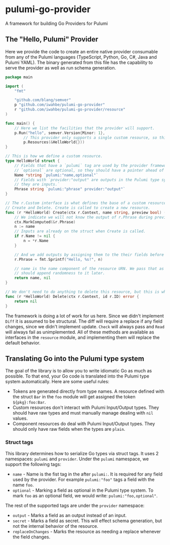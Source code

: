 # pulumi-go-provider

A framework for building Go Providers for Pulumi

## The "Hello, Pulumi" Provider

Here we provide the code to create an entire native provider consumable from any of the
Pulumi languages (TypeScript, Python, Go, C#, Java and Pulumi YAML). The binary generated
from this file has the capability to serve the provider as well as run schema generation.

```go
package main

import (
	"fmt"

	"github.com/blang/semver"
	p "github.com/iwahbe/pulumi-go-provider"
	r "github.com/iwahbe/pulumi-go-provider/resource"
)

func main() {
	// Here we list the facilities that the provider will support.
	p.Run("hello", semver.Version{Minor: 1},
		// This provider only supports a single custom resource, so this section is brief.
		p.Resources(&HelloWorld{}))
}

// This is how we define a custom resource.
type HelloWorld struct {
	// Fields that have a `pulumi` tag are used by the provider framework. Fields marked
	// `optional` are optional, so they should have a pointer ahead of their type.
	Name *string `pulumi:"name,optional"`
	// Fields with `provider:"output" are outputs in the Pulumi type system, otherwise
	// they are inputs.`
	Phrase string `pulumi:"phrase" provider:"output"`
}

// The r.Custom interface is what defines the base of a custom resource. It has 2 methods,
// Create and Delete. Create is called to create a new resource.
func (r *HelloWorld) Create(ctx r.Context, name string, preview bool) (r.ID, error) {
	// We indicate we will not know the output of r.Phrase during preview.
	ctx.MarkComputed(&r.Phrase)
	n := name
	// Inputs are already on the struct when Create is called.
	if r.Name != nil {
		n = *r.Name
	}

	// And we add outputs by assigning them to the their fields before we return.
	r.Phrase = fmt.Sprintf("Hello, %s!", n)

	// name is the name component of the resource URN. We pass that as the ID here, but we
	// should append randomness to it later.
	return name, nil
}

// We don't need to do anything to delete this resource, but this is where we would do it.
func (r *HelloWorld) Delete(ctx r.Context, id r.ID) error {
	return nil
}

```

The framework is doing a lot of work for us here. Since we didn't implement `Diff` it is
assumed to be structural. The diff will require a replace if any field changes, since we
didn't implement update. `Check` will always pass and `Read` will always fail as
unimplemented. All of these methods are available as interfaces in the `resource` module,
and implementing them will replace the default behavior.

## Translating Go into the Pulumi type system

The goal of the library is to allow you to write idiomatic Go as much as possible. To that
end, your Go code is translated into the Pulumi type system automatically. Here are some
useful rules:

- Tokens are generated directly from type names. A resource defined with the struct `Bar`
  in the `foo` module will get assigned the token `${pkg}:foo:Bar`.
- Custom resources don't interact with Pulumi Input/Output types. They should have raw types and must
  manually manage dealing with `nil` values.
- Component resources do deal with Pulumi Input/Output types. They should only have raw
  fields when the types are `plain`.

### Struct tags

This library determines how to serialize Go types via struct tags. It uses 2 namespaces:
`pulumi` and `provider`. Under the `pulumi` namespace, we support the following tags:

- `name` - Name is the fist tag in the after `pulumi:`. It is required for any field used by
  the provider. For example `pulumi:"foo"` tags a field with the name `foo`.
- `optional` - Marking a field as optional in the Pulumi type system. To mark `foo` as an
  optional field, we would write: `pulumi:"foo,optional"`.

The rest of the supported tags are under the `provider` namespace:

- `output` - Marks a field as an output instead of an input.
- `secret` - Marks a field as secret. This will effect schema generation, but not the
  internal behavior of the resource.
- `replaceOnChanges` - Marks the resource as needing a replace whenever the field changes.
